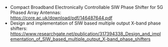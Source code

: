 * Compact Broadband Electronically Controllable SIW Phase Shifter for 5G Phased Array Antennas: https://core.ac.uk/download/pdf/146487644.pdf
* Design and implementation of SIW based multiple output X-band phase shifters: https://www.researchgate.net/publication/317394338_Design_and_implementation_of_SIW_based_multiple_output_X-band_phase_shifters

